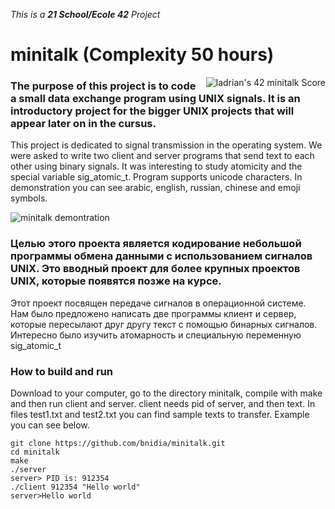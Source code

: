 _This is a **21 School/Ecole 42** Project_

# minitalk (Complexity 50 hours)
<img align="right" img src="https://badge42.vercel.app/api/v2/cl3enoo9k004009muhk5a94tj/project/2528987" alt="ladrian's 42 minitalk Score" />

### The purpose of this project is to code a small data exchange program using UNIX signals. It is an introductory project for the bigger UNIX projects that will appear later on in the cursus.
This project is dedicated to signal transmission in the operating system. We were asked to write two client and server programs that send text to each other using binary signals. It was interesting to study atomicity and the special variable sig_atomic_t. Program supports unicode characters. In demonstration you can see arabic, english, russian, chinese and emoji symbols.

![minitalk demontration](https://github.com/kroharu/minitalk/blob/main/minitalk_presentation.gif)

### Целью этого проекта является кодирование небольшой программы обмена данными с использованием сигналов UNIX. Это вводный проект для более крупных проектов UNIX, которые появятся позже на курсе.
Этот проект посвящен передаче сигналов в операционной системе. Нам было предложено написать две программы клиент и сервер, которые пересылают друг другу текст с помощью бинарных сигналов. Интересно было изучить атомарность и специальную переменную sig_atomic_t

### How to build and run
Download to your computer, go to the directory minitalk, compile with make and then run client and server.
client needs pid of server, and then text. In files test1.txt and test2.txt you can find sample texts to transfer. Example you can see below.
```
git clone https://github.com/bnidia/minitalk.git
cd minitalk
make
./server
server> PID is: 912354
./client 912354 "Hello world"
server>Hello world
```
